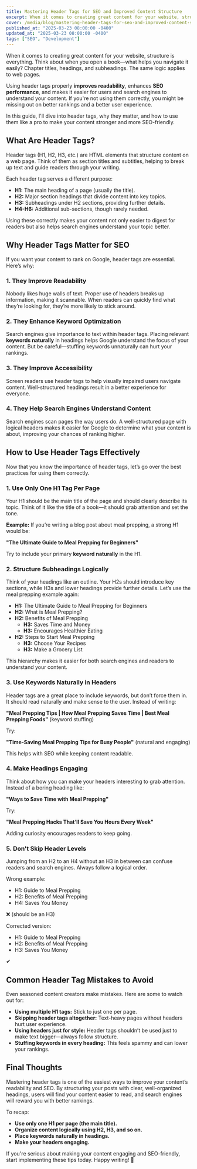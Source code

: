 ```yaml
---
title: Mastering Header Tags for SEO and Improved Content Structure
excerpt: When it comes to creating great content for your website, structure is everything. Think about when you open a book—what helps you navigate...
cover: /media/blog/mastering-header-tags-for-seo-and-improved-content-structure/cover.webp
published_at: "2025-03-23 08:00:00 -0400"
updated_at: "2025-03-23 08:00:00 -0400"
tags: ["SEO", "Development"]
---
```


When it comes to creating great content for your website, structure is everything. Think about when you open a book—what helps you navigate it easily? Chapter titles, headings, and subheadings. The same logic applies to web pages. 

Using header tags properly <strong>improves readability</strong>, enhances <strong>SEO performance</strong>, and makes it easier for users and search engines to understand your content. If you're not using them correctly, you might be missing out on better rankings and a better user experience.

In this guide, I'll dive into header tags, why they matter, and how to use them like a pro to make your content stronger and more SEO-friendly.

## What Are Header Tags?

Header tags (H1, H2, H3, etc.) are HTML elements that structure content on a web page. Think of them as section titles and subtitles, helping to break up text and guide readers through your writing.

Each header tag serves a different purpose:

<ul>
<li><strong>H1:</strong> The main heading of a page (usually the title).</li>
<li><strong>H2:</strong> Major section headings that divide content into key topics.</li>
<li><strong>H3:</strong> Subheadings under H2 sections, providing further details.</li>
<li><strong>H4-H6:</strong> Additional sub-sections, though rarely needed.</li>
</ul>

Using these correctly makes your content not only easier to digest for readers but also helps search engines understand your topic better.

## Why Header Tags Matter for SEO

If you want your content to rank on Google, header tags are essential. Here’s why:

### 1. They Improve Readability

Nobody likes huge walls of text. Proper use of headers breaks up information, making it scannable. When readers can quickly find what they’re looking for, they’re more likely to stick around.

### 2. They Enhance Keyword Optimization

Search engines give importance to text within header tags. Placing relevant <strong>keywords naturally</strong> in headings helps Google understand the focus of your content. But be careful—stuffing keywords unnaturally can hurt your rankings.

### 3. They Improve Accessibility

Screen readers use header tags to help visually impaired users navigate content. Well-structured headings result in a better experience for everyone.

### 4. They Help Search Engines Understand Content

Search engines scan pages the way users do. A well-structured page with logical headers makes it easier for Google to determine what your content is about, improving your chances of ranking higher.

## How to Use Header Tags Effectively

Now that you know the importance of header tags, let’s go over the best practices for using them correctly.

### 1. Use Only One H1 Tag Per Page

Your H1 should be the main title of the page and should clearly describe its topic. Think of it like the title of a book—it should grab attention and set the tone.

<strong>Example:</strong> If you’re writing a blog post about meal prepping, a strong H1 would be:

<strong>"The Ultimate Guide to Meal Prepping for Beginners"</strong>

Try to include your primary <strong>keyword naturally</strong> in the H1.

### 2. Structure Subheadings Logically

Think of your headings like an outline. Your H2s should introduce key sections, while H3s and lower headings provide further details. Let’s use the meal prepping example again:

<ul>
<li><strong>H1:</strong> The Ultimate Guide to Meal Prepping for Beginners</li>
<li><strong>H2:</strong> What is Meal Prepping?</li>
<li><strong>H2:</strong> Benefits of Meal Prepping<br/>
	<ul>
		<li><strong>H3:</strong> Saves Time and Money</li>
		<li><strong>H3:</strong> Encourages Healthier Eating</li>
	</ul>
</li>
<li><strong>H2:</strong> Steps to Start Meal Prepping<br/>
	<ul>
		<li><strong>H3:</strong> Choose Your Recipes</li>
		<li><strong>H3:</strong> Make a Grocery List</li>
	</ul>
</li>
</ul>

This hierarchy makes it easier for both search engines and readers to understand your content.

### 3. Use Keywords Naturally in Headers

Header tags are a great place to include keywords, but don’t force them in. It should read naturally and make sense to the user. Instead of writing:

<strong>"Meal Prepping Tips | How Meal Prepping Saves Time | Best Meal Prepping Foods"</strong> (keyword stuffing)

Try:

<strong>"Time-Saving Meal Prepping Tips for Busy People"</strong> (natural and engaging)

This helps with SEO while keeping content readable.

### 4. Make Headings Engaging

Think about how you can make your headers interesting to grab attention. Instead of a boring heading like:

<strong>"Ways to Save Time with Meal Prepping"</strong>

Try:

<strong>"Meal Prepping Hacks That’ll Save You Hours Every Week"</strong>

Adding curiosity encourages readers to keep going.

### 5. Don't Skip Header Levels

Jumping from an H2 to an H4 without an H3 in between can confuse readers and search engines. Always follow a logical order.

Wrong example:

<ul>
<li>H1: Guide to Meal Prepping</li>
<li>H2: Benefits of Meal Prepping</li>
<li>H4: Saves You Money</li>
</ul>
❌ (should be an H3)

Corrected version:

<ul>
<li>H1: Guide to Meal Prepping</li>
<li>H2: Benefits of Meal Prepping</li>
<li>H3: Saves You Money</li>
</ul>
✔

## Common Header Tag Mistakes to Avoid

Even seasoned content creators make mistakes. Here are some to watch out for:

<ul>
<li><strong>Using multiple H1 tags:</strong> Stick to just one per page.</li>
<li><strong>Skipping header tags altogether:</strong> Text-heavy pages without headers hurt user experience.</li>
<li><strong>Using headers just for style:</strong> Header tags shouldn’t be used just to make text bigger—always follow structure.</li>
<li><strong>Stuffing keywords in every heading:</strong> This feels spammy and can lower your rankings.</li>
</ul>

## Final Thoughts

Mastering header tags is one of the easiest ways to improve your content’s readability and SEO. By structuring your posts with clear, well-organized headings, users will find your content easier to read, and search engines will reward you with better rankings.

To recap:

<ul>
<li><strong>Use only one H1 per page (the main title).</strong></li>
<li><strong>Organize content logically using H2, H3, and so on.</strong></li>
<li><strong>Place keywords naturally in headings.</strong></li>
<li><strong>Make your headers engaging.</strong></li>
</ul>

If you're serious about making your content engaging and SEO-friendly, start implementing these tips today. Happy writing! 🚀

